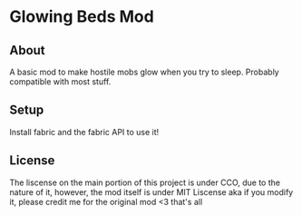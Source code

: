# Glowing Beds Mod

## About
A basic mod to make hostile mobs glow when you try to sleep. Probably compatible with most stuff.

## Setup
Install fabric and the fabric API to use it!

## License

The liscense on the main portion of this project is under CCO, due to the nature of it, however, the mod itself is under MIT Liscense aka if you modify it, please credit me for the original mod <3 that's all

